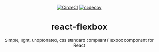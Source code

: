 <div align="center">
  
  [![CircleCI][build]][build-url]
  [![codecov][coverage]][coverage-url]
  
  # react-flexbox
  Simple, light, unopionated, css standard compliant Flexbox component for React
</div>

[build]: https://circleci.com/gh/ppiyush13/react-flexbox/tree/master.svg?style=shield
[build-url]: https://circleci.com/gh/ppiyush13/react-flexbox/tree/master

[coverage]: https://codecov.io/gh/ppiyush13/react-flexbox/branch/master/graph/badge.svg
[coverage-url]: https://codecov.io/gh/ppiyush13/react-flexbox

